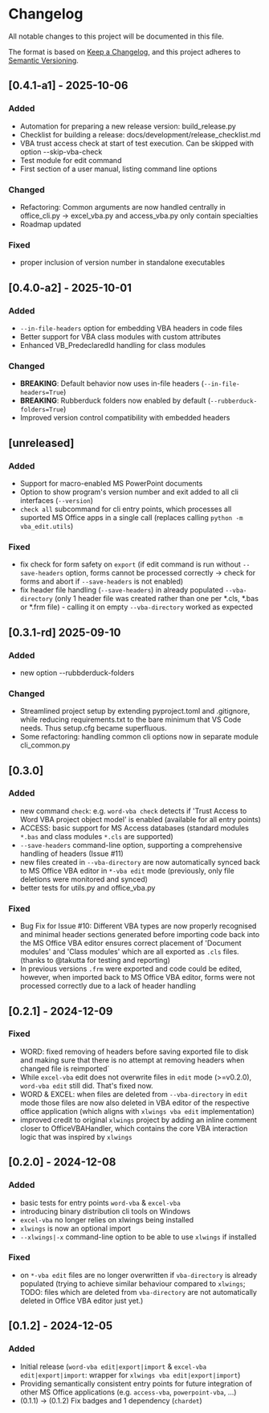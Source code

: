 # Changelog

All notable changes to this project will be documented in this file.

The format is based on [Keep a Changelog](https://keepachangelog.com/en/1.0.0/),
and this project adheres to [Semantic Versioning](https://semver.org/spec/v2.0.0.html).

## [0.4.1-a1] - 2025-10-06

### Added
- Automation for preparing a new release version: build_release.py
- Checklist for building a release: docs/development/release_checklist.md
- VBA trust access check at start of test execution. Can be skipped with option --skip-vba-check
- Test module for edit command
- First section of a user manual, listing command line options

### Changed
- Refactoring: Common arguments are now handled centrally in office_cli.py -> excel_vba.py and access_vba.py only contain specialties
- Roadmap updated

### Fixed
- proper inclusion of version number in standalone executables

## [0.4.0-a2] - 2025-10-01

### Added
- `--in-file-headers` option for embedding VBA headers in code files
- Better support for VBA class modules with custom attributes
- Enhanced VB_PredeclaredId handling for class modules

### Changed
- **BREAKING**: Default behavior now uses in-file headers (`--in-file-headers=True`)
- **BREAKING**: Rubberduck folders now enabled by default (`--rubberduck-folders=True`) 
- Improved version control compatibility with embedded headers

## [unreleased]

### Added

- Support for macro-enabled MS PowerPoint documents
- Option to show program's version number and exit added to all cli interfaces (`--version`)
- `check all` subcommand for cli entry points, which processes all suported MS Office apps in a single call (replaces calling `python -m vba_edit.utils`)

### Fixed

- fix check for form safety on `export` (if edit command is run without `--save-headers` option, forms cannot be processed correctly -> check for forms and abort if `--save-headers` is not enabled)
- fix header file handling (`--save-headers`) in already populated `--vba-directory` (only 1 header file was created rather than one per *.cls, *.bas or *.frm file) - calling it on empty `--vba-directory` worked as expected

## [0.3.1-rd] 2025-09-10

### Added

- new option --rubbderduck-folders

### Changed

- Streamlined project setup by extending pyproject.toml and .gitignore, while reducing requirements.txt to the bare minimum that VS Code needs. Thus setup.cfg became superfluous.
- Some refactoring: handling common cli options now in separate module cli_common.py

## [0.3.0]

### Added

- new command ``check``: e.g. ``word-vba check`` detects if 'Trust Access to Word VBA project object model' is enabled (available for all entry points)
- ACCESS: basic support for MS Access databases (standard modules ``*.bas`` and class modules ``*.cls`` are supported)
- ``--save-headers`` command-line option, supporting a comprehensive handling of headers (Issue #11)
- new files created in ``--vba-directory`` are now automatically synced back to MS Office VBA editor in ``*-vba edit`` mode (previously, only file deletions were monitored and synced)
- better tests for utils.py and office_vba.py

### Fixed

- Bug Fix for Issue #10: Different VBA types are now properly recognised and minimal header sections generated before importing code back into the MS Office VBA editor ensures correct placement of 'Document modules' and 'Class modules' which are all exported as ``.cls`` files. (thanks to @takutta for testing and reporting)
- In previous versions ``.frm`` were exported and code could be edited, however, when imported back to MS Office VBA editor, forms were not processed correctly due to a lack of header handling

## [0.2.1] - 2024-12-09

### Fixed

- WORD: fixed removing of headers before saving exported file to disk and making sure that there is no attempt at removing headers when changed file is reimported`
- While ``excel-vba`` edit does not overwrite files in ``edit`` mode (>=v0.2.0), ``word-vba edit`` still did. That's fixed now.
- WORD & EXCEL: when files are deleted from ``--vba-directory`` in ``edit`` mode those files are now also deleted in VBA editor of the respective office application (which aligns with ``xlwings vba edit`` implementation)
- improved credit to original ``xlwings`` project by adding an inline comment closer to OfficeVBAHandler, which contains the core VBA interaction logic that was inspired by ``xlwings``

## [0.2.0] - 2024-12-08

### Added

- basic tests for entry points ``word-vba`` & ``excel-vba``
- introducing binary distribution cli tools on Windows
- ``excel-vba`` no longer relies on xlwings being installed
- ``xlwings`` is now an optional import
- ``--xlwings|-x`` command-line option to be able to use ``xlwings`` if installed

### Fixed

- on ``*-vba edit`` files are no longer overwritten if ``vba-directory`` is
  already populated (trying to achieve similar behaviour compared to ``xlwings``;
  TODO: files which are deleted from  ``vba-directory`` are not
  automatically deleted in Office VBA editor just yet.)

## [0.1.2] - 2024-12-05

### Added

- Initial release (``word-vba edit|export|import`` & ``excel-vba edit|export|import``: wrapper for ``xlwings vba edit|export|import``)
- Providing semantically consistent entry points for future integration of other MS Office applications (e.g. ``access-vba``, ``powerpoint-vba``, ...)
- (0.1.1) -> (0.1.2) Fix badges and 1 dependency (``chardet``)
